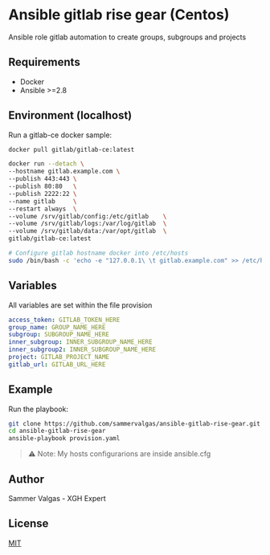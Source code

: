 Ansible gitlab rise gear (Centos)
=================
Ansible role gitlab automation to create groups, subgroups and projects

Requirements
----------------
* Docker 
* Ansible >=2.8

Environment (localhost)
----------------

Run a gitlab-ce docker sample: 
```bash
docker pull gitlab/gitlab-ce:latest

docker run --detach \
--hostname gitlab.example.com \
--publish 443:443 \
--publish 80:80   \
--publish 2222:22 \
--name gitlab     \
--restart always  \
--volume /srv/gitlab/config:/etc/gitlab    \
--volume /srv/gitlab/logs:/var/log/gitlab  \
--volume /srv/gitlab/data:/var/opt/gitlab  \
gitlab/gitlab-ce:latest

# Configure gitlab hostname docker into /etc/hosts
sudo /bin/bash -c 'echo -e "127.0.0.1\ \t gitlab.example.com" >> /etc/hosts'

```
Variables
--------------------

All variables are set within the file provision

```yaml
access_token: GITLAB_TOKEN_HERE
group_name: GROUP_NAME_HERE
subgroup: SUBGROUP_NAME_HERE
inner_subgroup: INNER_SUBGROUP_NAME_HERE
inner_subgroup2: INNER_SUBGROUP_NAME_HERE
project: GITLAB_PROJECT_NAME
gitlab_url: GITLAB_URL_HERE
```

Example
---------------------

Run the playbook:

```bash
git clone https://github.com/sammervalgas/ansible-gitlab-rise-gear.git
cd ansible-gitlab-rise-gear
ansible-playbook provision.yaml
```
> :warning: Note: My hosts configurarions are inside ansible.cfg

Author
---------------------
Sammer Valgas - XGH Expert

License
---------------------
[MIT]()
